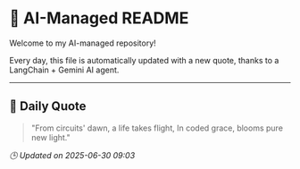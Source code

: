 # 🧠 AI-Managed README

Welcome to my AI-managed repository!

Every day, this file is automatically updated with a new quote, thanks to a LangChain + Gemini AI agent.

---

## 📅 Daily Quote

> "From circuits' dawn, a life takes flight,
In coded grace, blooms pure new light."

*🕒 Updated on 2025-06-30 09:03*